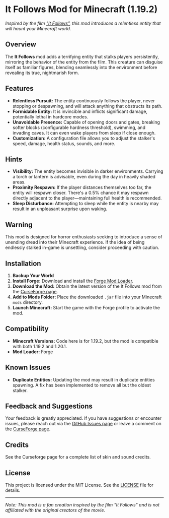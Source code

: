 # It Follows Mod for Minecraft (1.19.2)

*Inspired by the film ["It Follows"](https://en.wikipedia.org/wiki/It_Follows), this mod introduces a relentless entity that will haunt your Minecraft world.*

## Overview

The **It Follows** mod adds a terrifying entity that stalks players persistently, mirroring the behavior of the entity from the film. This creature can disguise itself as familiar figures, blending seamlessly into the environment before revealing its true, nightmarish form.

## Features

- **Relentless Pursuit:** The entity continuously follows the player, never stopping or despawning, and will attack anything that obstructs its path.
- **Formidable Entity:** It is invincible and inflicts significant damage, potentially lethal in hardcore modes.
- **Unavoidable Presence:** Capable of opening doors and gates, breaking softer blocks (configurable hardness threshold), swimming, and invading caves. It can even wake players from sleep if close enough.
- **Customization:** A configuration file allows you to adjust the stalker's speed, damage, health status, sounds, and more.

## Hints

- **Visibility:** The entity becomes invisible in darker environments. Carrying a torch or lantern is advisable, even during the day in heavily shaded areas.
- **Proximity Respawn:** If the player distances themselves too far, the entity will respawn closer. There's a 0.5% chance it may respawn directly adjacent to the player—maintaining full health is recommended.
- **Sleep Disturbance:** Attempting to sleep while the entity is nearby may result in an unpleasant surprise upon waking.

## Warning

This mod is designed for horror enthusiasts seeking to introduce a sense of unending dread into their Minecraft experience. If the idea of being endlessly stalked in-game is unsettling, consider proceeding with caution.

## Installation

1. **Backup Your World**
2. **Install Forge:** Download and install the [Forge Mod Loader](https://files.minecraftforge.net/).
3. **Download the Mod:** Obtain the latest version of the It Follows mod from the [CurseForge page](https://www.curseforge.com/minecraft/mc-mods/it-follows-inspired-by-the-film-it-follows).
4. **Add to Mods Folder:** Place the downloaded `.jar` file into your Minecraft `mods` directory.
5. **Launch Minecraft:** Start the game with the Forge profile to activate the mod.

## Compatibility

- **Minecraft Versions:** Code here is for 1.19.2, but the mod is compatible with both 1.19.2 and 1.20.1.
- **Mod Loader:** Forge

## Known Issues

- **Duplicate Entities:** Updating the mod may result in duplicate entities spawning. A fix has been implemented to remove all but the oldest stalker.

## Feedback and Suggestions

Your feedback is greatly appreciated. If you have suggestions or encounter issues, please reach out via the [GitHub Issues page](https://github.com/yourusername/ItFollowsMod/issues) or leave a comment on the [CurseForge page](https://www.curseforge.com/minecraft/mc-mods/it-follows-inspired-by-the-film-it-follows).

## Credits
See the Curseforge page for a complete list of skin and sound credits.

## License

This project is licensed under the MIT License. See the [LICENSE](LICENSE) file for details.

---

*Note: This mod is a fan creation inspired by the film "It Follows" and is not affiliated with the original creators of the movie.*
